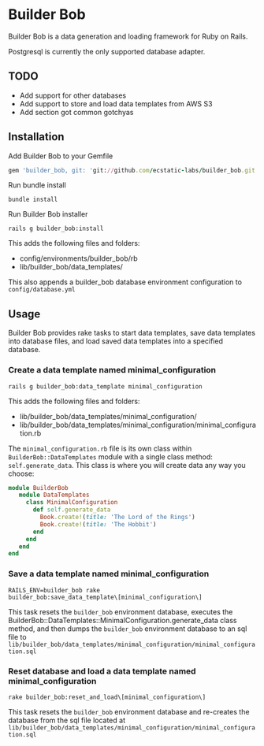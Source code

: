 # Builder Bob

Builder Bob is a data generation and loading framework for Ruby on Rails.

Postgresql is currently the only supported database adapter.

## TODO
* Add support for other databases
* Add support to store and load data templates from AWS S3
* Add section got common gotchyas

## Installation

Add Builder Bob to your Gemfile
```ruby
gem 'builder_bob, git: 'git://github.com/ecstatic-labs/builder_bob.git'
```

Run bundle install
```
bundle install
```

Run Builder Bob installer
```
rails g builder_bob:install
```
This adds the following files and folders:
* config/environments/builder_bob/rb
* lib/builder_bob/data_templates/

This also appends a builder_bob database environment configuration to ```config/database.yml```

## Usage

Builder Bob provides rake tasks to start data templates, save data templates into database files, and load saved data templates into a specified database.

### Create a data template named minimal_configuration
```
rails g builder_bob:data_template minimal_configuration
```
This adds the following files and folders:
* lib/builder_bob/data_templates/minimal_configuration/
* lib/builder_bob/data_templates/minimal_configuration/minimal_configuration.rb

The ```minimal_configuration.rb``` file is its own class within
```BuilderBob::DataTemplates``` module with a single class method:
```self.generate_data```. This class is where you will create data any
way you choose:

```ruby
module BuilderBob
   module DataTemplates
     class MinimalConfiguration
       def self.generate_data
         Book.create!(title: 'The Lord of the Rings')
         Book.create!(title: 'The Hobbit')
       end
     end
   end
end
```

### Save a data template named minimal_configuration
```
RAILS_ENV=builder_bob rake
builder_bob:save_data_template\[minimal_configuration\]
```

This task resets the ```builder_bob``` environment database, executes the
BuilderBob::DataTemplates::MinimalConfiguration.generate_data class
method, and then dumps the ```builder_bob``` environment database to an
sql file to
```lib/builder_bob/data_templates/minimal_configuration/minimal_configuration.sql```

### Reset database and load a data template named minimal_configuration
```
rake builder_bob:reset_and_load\[minimal_configuration\]
```

This task resets the ```builder_bob``` environment database and re-creates the database from the sql file located at ```lib/builder_bob/data_templates/minimal_configuration/minimal_configuration.sql```
